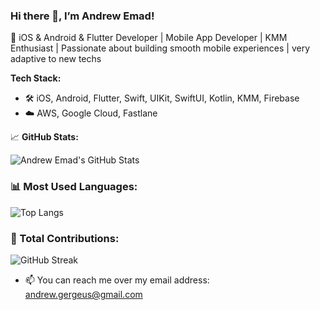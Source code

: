 ### Hi there 👋, I’m Andrew Emad!
🚀 iOS & Android & Flutter Developer | Mobile App Developer | KMM Enthusiast | Passionate about building smooth mobile experiences | very adaptive to new techs

**Tech Stack:**
- 🛠️ iOS, Android, Flutter, Swift, UIKit, SwiftUI, Kotlin, KMM, Firebase
- ☁️ AWS, Google Cloud, Fastlane

📈 **GitHub Stats:**

![Andrew Emad's GitHub Stats](https://github-readme-stats.vercel.app/api?username=AndrewEmad98&show_icons=true&count_private=true&theme=dark)

### 📊 Most Used Languages:

![Top Langs](https://github-readme-stats.vercel.app/api/top-langs/?username=AndrewEmad98&count_private=true&layout=compact&theme=dark)

### 💪 Total Contributions:

![GitHub Streak](https://streak-stats.demolab.com/?user=AndrewEmad98&theme=dark)

- 📫 You can reach me over my email address: andrew.gergeus@gmail.com
<!---
AndrewEmad98/AndrewEmad98 is a ✨ special ✨ repository because its `README.md` (this file) appears on your GitHub profile.
You can click the Preview link to take a look at your changes.
--->
